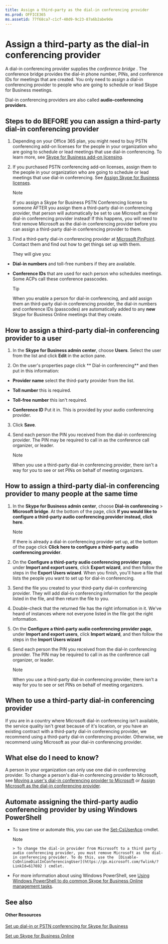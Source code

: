 ```yaml
---
title: Assign a third-party as the dial-in conferencing provider
ms.prod: OFFICE365
ms.assetid: 77f68ca7-c1cf-40d9-9c23-87a6b2abe9de
---
```



# Assign a third-party as the dial-in conferencing provider

A dial-in conferencing provider supplies the  *conference bridge*  . The conference bridge provides the dial-in phone number, PINs, and conference IDs for meetings that are created. You only need to assign a dial-in conferencing provider to people who are going to schedule or lead Skype for Business meetings.
  
    
    

Dial-in conferencing providers are also called **audio-conferencing providers**.
## Steps to do BEFORE you can assign a third-party dial-in conferencing provider


1. Depending on your Office 365 plan, you might need to buy PSTN conferencing add-on licenses for the people in your organization who are going to schedule or lead meetings that use dial-in conferencing. To learn more, see  [Skype for Business add-on licensing](skype-for-business-add-on-licensing.md).
    
  
2. If you purchased PSTN conferencing add-on licenses, assign them to the people in your organization who are going to schedule or lead meetings that use dial-in conferencing. See  [Assign Skype for Business licenses](assign-skype-for-business-licenses.md).
    
    > [!NOTE]
      > If you assign a Skype for Business PSTN Conferencing license to someone AFTER you assign them a third-party dial-in conferencing provider, that person will automatically be set to use Microsoft as their dial-in conferencing provider instead! If this happens, you will need to first remove Microsoft as the dial-in conferencing provider before you can assign a third-party dial-in conferencing provider to them. 
3. Find a third-party dial-in conferencing provider at  [Microsoft PinPoint](https://go.microsoft.com/fwlink/?LinkId=797530). Contact them and find out how to get things set up with them.
    
    They will give you: 
    
  - **Dial-in numbers** and toll-free numbers if they are available.
    
  
  - **Conference IDs** that are used for each person who schedules meetings. Some ACPs call these conference passcodes.
    
    > [!TIP]
      > When you enable a person for dial-in conferencing, and add assign them an third-party dial-in conferencing provider, the dial-in numbers and conference IDs (passcodes) are automatically added to any **new** Skype for Business Online meetings that they create.

## How to assign a third-party dial-in conferencing provider to a user


1. In the **Skype for Business admin center**, choose **Users**. Select the user from the list and click **Edit** in the action pane.
    
  
2. On the user's properties page click ** Dial-in conferencing** and then put in this information:
    
  - **Provider name** select the third-party provider from the list.
    
  
  - **Toll number** this is required.
    
  
  - **Toll-free number** this isn't required.
    
  
  - **Conference ID** Put it in. This is provided by your audio conferencing provider.
    
  
3. Click **Save**.
    
  
4. Send each person the PIN you received from the dial-in conferencing provider. The PIN may be required to call in as the conference call organizer, or leader.
    
    > [!NOTE]
      > When you use a third-party dial-in conferencing provider, there isn't a way for you to see or set PINs on behalf of meeting organizers. 

## How to assign a third-party dial-in conferencing provider to many people at the same time


1. In the **Skype for Business admin center**, choose **Dial-in conferencing** > **Microsoft bridge**. At the bottom of the page, click **If you would like to configure a third-party audio conferencing provider instead, click here**.
    
    > [!NOTE]
      > If there is already a dial-in conferencing provider set up, at the bottom of the page click **Click here to configure a third-party audio conferencing provider**. 
2. On the **Configure a third-party audio conferencing provider page**, under **Import and export users**, click **Export wizard**, and then follow the steps in the **Export Users wizard**. When you finish, you'll have a file that lists the people you want to set up for dial-in conferencing. 
    
  
3. Send the file you created to your third-party dial-in conferencing provider. They will add dial-in conferencing information for the people listed in the file, and then return the file to you.
    
  
4. Double-check that the returned file has the right information in it. We've heard of instances where not everyone listed in the file got the right information. 
    
  
5. On the **Configure a third-party audio conferencing provider page**, under **Import and export users**, click **Import wizard**, and then follow the steps in the **Import Users wizard**
    
  
6. Send each person the PIN you received from the dial-in conferencing provider. The PIN may be required to call in as the conference call organizer, or leader.
    
    > [!NOTE]
      > When you use a third-party dial-in conferencing provider, there isn't a way for you to see or set PINs on behalf of meeting organizers. 

## When to use a third-party dial-in conferencing provider

If you are in a country where Microsoft dial-in conferencing isn't available, the service quality isn't great because of it's location, or you have an existing contract with a third-party dial-in conferencing provider, we recommend using a third-party dial-in conferencing provider. Otherwise, we recommend using Microsoft as your dial-in conferencing provider. 
  
    
    

## What else do I need to know?

A person in your organization can only use one dial-in conferencing provider. To change a person's dial-in conferencing provider to Microsoft, see  [Moving a user's dial-in conferencing provider to Microsoft](moving-a-user-s-dial-in-conferencing-provider-to-microsoft.md) or [Assign Microsoft as the dial-in conferencing provider](assign-microsoft-as-the-dial-in-conferencing-provider.md).
  
    
    

## Automate assigning the third-party audio conferencing provider by using Windows PowerShell


- To save time or automate this, you can use the  [Set-CsUserAcp](https://go.microsoft.com/fwlink/?LinkId=716851) cmdlet.
    
    > [!NOTE]
      > To change the dial-in provider from Microsoft to a third party audio conferencing provider, you must remove Microsoft as the dial-in conferencing provider. To do this, use the  [Disable-CsOnlineDialInConferencingUser](https://go.microsoft.com/fwlink/?LinkId=617692 ) cmdlet.
- For more information about using Windows PowerShell, see  [Using Windows PowerShell to do common Skype for Business Online management tasks](https://go.microsoft.com/fwlink/?LinkId=525038).
    
  

## See also


#### Other Resources


  
    
    
 [Set up dial-in or PSTN conferencing for Skype for Business](set-up-dial-in-or-pstn-conferencing-for-skype-for-business.md)
  
    
    
 [Set up Skype for Business Online](set-up-skype-for-business-online.md)
